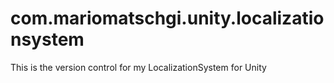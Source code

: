 # com.mariomatschgi.unity.localizationsystem
This is the version control for my LocalizationSystem for Unity
